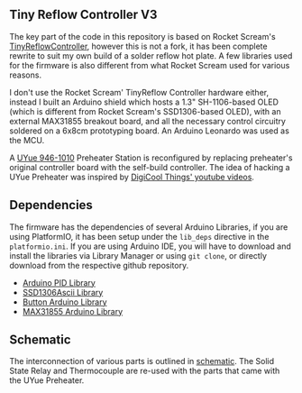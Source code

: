 ## Tiny Reflow Controller V3

The key part of the code in this repository is based on Rocket Scream's [TinyReflowController](https://github.com/rocketscream/TinyReflowController), however this is not a fork, it has been complete rewrite to suit my own build of a solder reflow hot plate. A few libraries used for the firmware is also different from what Rocket Scream used for various reasons.

I don't use the Rocket Scream' TinyReflow Controller hardware either, instead I built an Arduino shield which hosts a 1.3" SH-1106-based OLED (which is different from Rocket Scream's SSD1306-based OLED), with an external MAX31855 breakout board, and all the necessary control circuitry soldered on a 6x8cm prototyping board. An Arduino Leonardo was used as the MCU.

A [UYue 946-1010](https://github.com/e-tinkers/TinyReflowControllerV3/blob/master/resources/UYue_946-1010.jpg) Preheater Station is reconfigured by replacing preheater's original controller board with the self-build controller. The idea of hacking a UYue Preheater was inspired by [DigiCool Things' youtube videos](https://youtu.be/ZxsIIwjR5n8).

<!-- Further detail description on how to build the solder reflow hot plate can be found at [e-tinkers.com](). -->

## Dependencies
The firmware has the dependencies of several Arduino Libraries, if you are using PlatformIO, it has been setup under the `lib_deps` directive in the `platformio.ini`. If you are using Arduino IDE, you will have to download and install the libraries via Library Manager or using `git clone`, or directly download from the respective github repository.

  - [Arduino PID Library](https://github.com/br3ttb/Arduino-PID-Library)
  - [SSD1306Ascii Library](https://github.com/greiman/SSD1306Ascii)
  - [Button Arduino Library](https://github.com/e-tinkers/button)
  - [MAX31855 Arduino Library](https://github.com/e-tinkers/MAX31855)

## Schematic
The interconnection of various parts is outlined in [schematic](https://github.com/e-tinkers/TinyReflowControllerV3/blob/master/resources/TinyReflowControllerV3.pdf). The Solid State Relay and Thermocouple are re-used with the parts that came with the UYue Preheater.
